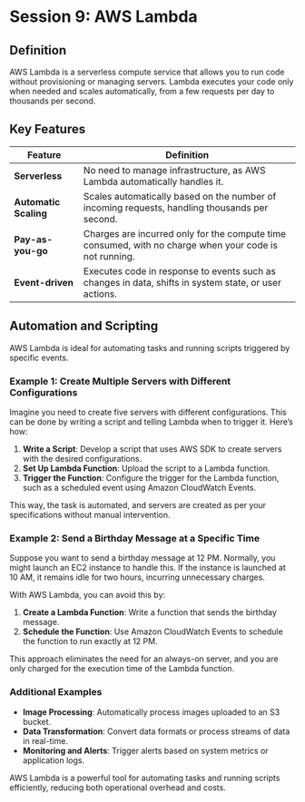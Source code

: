 # Session 9: AWS Lambda

## Definition
AWS Lambda is a serverless compute service that allows you to run code without provisioning or managing servers. Lambda executes your code only when needed and scales automatically, from a few requests per day to thousands per second.

## Key Features

| Feature              | Definition                                                                                      |
|----------------------|-------------------------------------------------------------------------------------------------|
| **Serverless**       | No need to manage infrastructure, as AWS Lambda automatically handles it.                       |
| **Automatic Scaling**| Scales automatically based on the number of incoming requests, handling thousands per second.   |
| **Pay-as-you-go**    | Charges are incurred only for the compute time consumed, with no charge when your code is not running. |
| **Event-driven**     | Executes code in response to events such as changes in data, shifts in system state, or user actions. |

## Automation and Scripting
AWS Lambda is ideal for automating tasks and running scripts triggered by specific events.

### Example 1: Create Multiple Servers with Different Configurations
Imagine you need to create five servers with different configurations. This can be done by writing a script and telling Lambda when to trigger it. Here’s how:

1. **Write a Script**: Develop a script that uses AWS SDK to create servers with the desired configurations.
2. **Set Up Lambda Function**: Upload the script to a Lambda function.
3. **Trigger the Function**: Configure the trigger for the Lambda function, such as a scheduled event using Amazon CloudWatch Events.

This way, the task is automated, and servers are created as per your specifications without manual intervention.

### Example 2: Send a Birthday Message at a Specific Time
Suppose you want to send a birthday message at 12 PM. Normally, you might launch an EC2 instance to handle this. If the instance is launched at 10 AM, it remains idle for two hours, incurring unnecessary charges. 

With AWS Lambda, you can avoid this by:

1. **Create a Lambda Function**: Write a function that sends the birthday message.
2. **Schedule the Function**: Use Amazon CloudWatch Events to schedule the function to run exactly at 12 PM.

This approach eliminates the need for an always-on server, and you are only charged for the execution time of the Lambda function.

### Additional Examples
- **Image Processing**: Automatically process images uploaded to an S3 bucket.
- **Data Transformation**: Convert data formats or process streams of data in real-time.
- **Monitoring and Alerts**: Trigger alerts based on system metrics or application logs.

AWS Lambda is a powerful tool for automating tasks and running scripts efficiently, reducing both operational overhead and costs.
